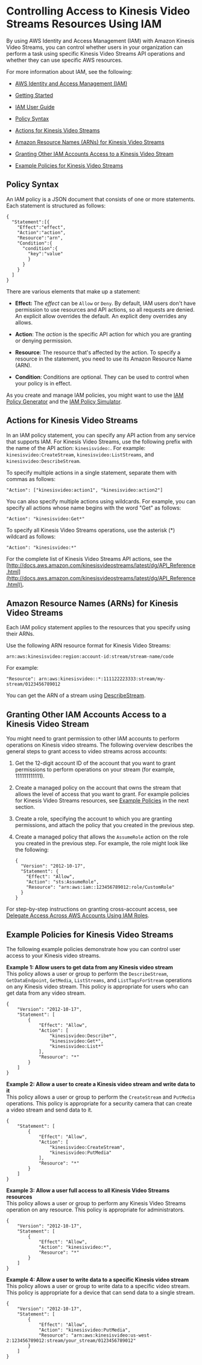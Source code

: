 # Controlling Access to Kinesis Video Streams Resources Using IAM<a name="how-iam"></a>

By using AWS Identity and Access Management \(IAM\) with Amazon Kinesis Video Streams, you can control whether users in your organization can perform a task using specific Kinesis Video Streams API operations and whether they can use specific AWS resources\. 

For more information about IAM, see the following:

+ [AWS Identity and Access Management \(IAM\)](https://aws.amazon.com/iam/)

+ [Getting Started](http://docs.aws.amazon.com/IAM/latest/UserGuide/getting-started.html)

+ [IAM User Guide](http://docs.aws.amazon.com/IAM/latest/UserGuide/)


+ [Policy Syntax](#policy-syntax)
+ [Actions for Kinesis Video Streams](#kinesis-using-iam-actions)
+ [Amazon Resource Names \(ARNs\) for Kinesis Video Streams](#kinesis-using-iam-arn-format)
+ [Granting Other IAM Accounts Access to a Kinesis Video Stream](#how-iam-crossaccount)
+ [Example Policies for Kinesis Video Streams](#how-iam-policies)

## Policy Syntax<a name="policy-syntax"></a>

An IAM policy is a JSON document that consists of one or more statements\. Each statement is structured as follows:

```
{
  "Statement":[{
    "Effect":"effect",
    "Action":"action",
    "Resource":"arn",
    "Condition":{
      "condition":{
        "key":"value"
        }
      }
    }
  ]
}
```

There are various elements that make up a statement:

+ **Effect:** The *effect* can be `Allow` or `Deny`\. By default, IAM users don't have permission to use resources and API actions, so all requests are denied\. An explicit allow overrides the default\. An explicit deny overrides any allows\.

+ **Action**: The *action* is the specific API action for which you are granting or denying permission\.

+ **Resource**: The resource that's affected by the action\. To specify a resource in the statement, you need to use its Amazon Resource Name \(ARN\)\.

+ **Condition**: Conditions are optional\. They can be used to control when your policy is in effect\.

As you create and manage IAM policies, you might want to use the [IAM Policy Generator](http://docs.aws.amazon.com/IAM/latest/UserGuide/access_policies_create.html#access_policies_create-generator) and the [IAM Policy Simulator](http://docs.aws.amazon.com/IAM/latest/UserGuide/access_policies_testing-policies.html)\.

## Actions for Kinesis Video Streams<a name="kinesis-using-iam-actions"></a>

In an IAM policy statement, you can specify any API action from any service that supports IAM\. For Kinesis Video Streams, use the following prefix with the name of the API action: `kinesisvideo:`\. For example: `kinesisvideo:CreateStream`, `kinesisvideo:ListStreams`, and `kinesisvideo:DescribeStream`\.

To specify multiple actions in a single statement, separate them with commas as follows:

```
"Action": ["kinesisvideo:action1", "kinesisvideo:action2"]
```

You can also specify multiple actions using wildcards\. For example, you can specify all actions whose name begins with the word "Get" as follows:

```
"Action": "kinesisvideo:Get*"
```

To specify all Kinesis Video Streams operations, use the asterisk \(\*\) wildcard as follows:

```
"Action": "kinesisvideo:*"
```

For the complete list of Kinesis Video Streams API actions, see the [http://docs.aws.amazon.com/kinesisvideostreams/latest/dg/API_Reference.html](http://docs.aws.amazon.com/kinesisvideostreams/latest/dg/API_Reference.html)\.

## Amazon Resource Names \(ARNs\) for Kinesis Video Streams<a name="kinesis-using-iam-arn-format"></a>

Each IAM policy statement applies to the resources that you specify using their ARNs\.

Use the following ARN resource format for Kinesis Video Streams:

```
arn:aws:kinesisvideo:region:account-id:stream/stream-name/code
```

For example:

```
"Resource": arn:aws:kinesisvideo::*:111122223333:stream/my-stream/0123456789012
```

You can get the ARN of a stream using [DescribeStream](http://docs.aws.amazon.com/kinesisvideostreams/latest/dg/API_DescribeStream.html)\.

## Granting Other IAM Accounts Access to a Kinesis Video Stream<a name="how-iam-crossaccount"></a>

You might need to grant permission to other IAM accounts to perform operations on Kinesis video streams\. The following overview describes the general steps to grant access to video streams across accounts:

1. Get the 12\-digit account ID of the account that you want to grant permissions to perform operations on your stream \(for example, 111111111111\)\.

1. Create a managed policy on the account that owns the stream that allows the level of access that you want to grant\. For example policies for Kinesis Video Streams resources, see [Example Policies](#how-iam-policies) in the next section\.

1. Create a role, specifying the account to which you are granting permissions, and attach the policy that you created in the previous step\.

1. Create a managed policy that allows the `AssumeRole` action on the role you created in the previous step\. For example, the role might look like the following:

   ```
   {
     "Version": "2012-10-17",
     "Statement": {
       "Effect": "Allow",
       "Action": "sts:AssumeRole",
       "Resource": "arn:aws:iam::123456789012:role/CustomRole"
     }
   }
   ```

For step\-by\-step instructions on granting cross\-account access, see [Delegate Access Across AWS Accounts Using IAM Roles](http://docs.aws.amazon.com/IAM/latest/UserGuide/tutorial_cross-account-with-roles.html)\.

## Example Policies for Kinesis Video Streams<a name="how-iam-policies"></a>

The following example policies demonstrate how you can control user access to your Kinesis video streams\.

**Example 1: Allow users to get data from any Kinesis video stream**  
This policy allows a user or group to perform the `DescribeStream`, `GetDataEndpoint`, `GetMedia`, `ListStreams`, and `ListTagsForStream` operations on any Kinesis video stream\. This policy is appropriate for users who can get data from any video stream\.   

```
{
    "Version": "2012-10-17",
    "Statement": [
        {
            "Effect": "Allow",
            "Action": [
                "kinesisvideo:Describe*",
                "kinesisvideo:Get*",
                "kinesisvideo:List*"
            ],
            "Resource": "*"
        }
    ]
}
```

**Example 2: Allow a user to create a Kinesis video stream and write data to it**  
This policy allows a user or group to perform the `CreateStream` and `PutMedia` operations\. This policy is appropriate for a security camera that can create a video stream and send data to it\.  

```
{
    "Statement": [
        {
            "Effect": "Allow",
            "Action": [
                "kinesisvideo:CreateStream",
                "kinesisvideo:PutMedia"            
            ],
            "Resource": "*"
        }
    ]
}
```

**Example 3: Allow a user full access to all Kinesis Video Streams resources**  
This policy allows a user or group to perform any Kinesis Video Streams operation on any resource\. This policy is appropriate for administrators\.  

```
{
    "Version": "2012-10-17",
    "Statement": [
        {
            "Effect": "Allow",
            "Action": "kinesisvideo:*",
            "Resource": "*"
        }
    ]
}
```

**Example 4: Allow a user to write data to a specific Kinesis video stream**  
This policy allows a user or group to write data to a specific video stream\. This policy is appropriate for a device that can send data to a single stream\.  

```
{
    "Version": "2012-10-17",
    "Statement": [
        {
            "Effect": "Allow",
            "Action": "kinesisvideo:PutMedia",
            "Resource": "arn:aws:kinesisvideo:us-west-2:123456789012:stream/your_stream/0123456789012"
        }
    ]
}
```